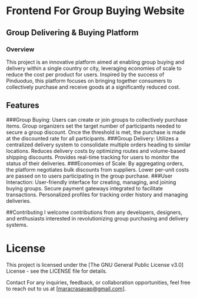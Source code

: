 # Frontend For Group Buying Website



## Group Delivering & Buying Platform
### Overview

This project is an innovative platform aimed at enabling group buying and delivery within a single country or city, leveraging economies of scale to reduce the cost per product for users. Inspired by the success of Pinduoduo, this platform focuses on bringing together consumers to collectively purchase and receive goods at a significantly reduced cost.

## Features
###Group Buying:
Users can create or join groups to collectively purchase items.
Group organizers set the target number of participants needed to secure a group discount.
Once the threshold is met, the purchase is made at the discounted rate for all participants.
###Group Delivery:
Utilizes a centralized delivery system to consolidate multiple orders heading to similar locations.
Reduces delivery costs by optimizing routes and volume-based shipping discounts.
Provides real-time tracking for users to monitor the status of their deliveries.
###Economies of Scale:
By aggregating orders, the platform negotiates bulk discounts from suppliers.
Lower per-unit costs are passed on to users participating in the group purchase.
###User Interaction:
User-friendly interface for creating, managing, and joining buying groups.
Secure payment gateways integrated to facilitate transactions.
Personalized profiles for tracking order history and managing deliveries.

##Contributing
I welcome contributions from any developers, designers, and enthusiasts interested in revolutionizing group purchasing and delivery systems.

# License
This project is licensed under the [The GNU General Public License v3.0] License - see the LICENSE file for details.

Contact
For any inquiries, feedback, or collaboration opportunities, feel free to reach out to us at [maracrasavap@gmail.com].
